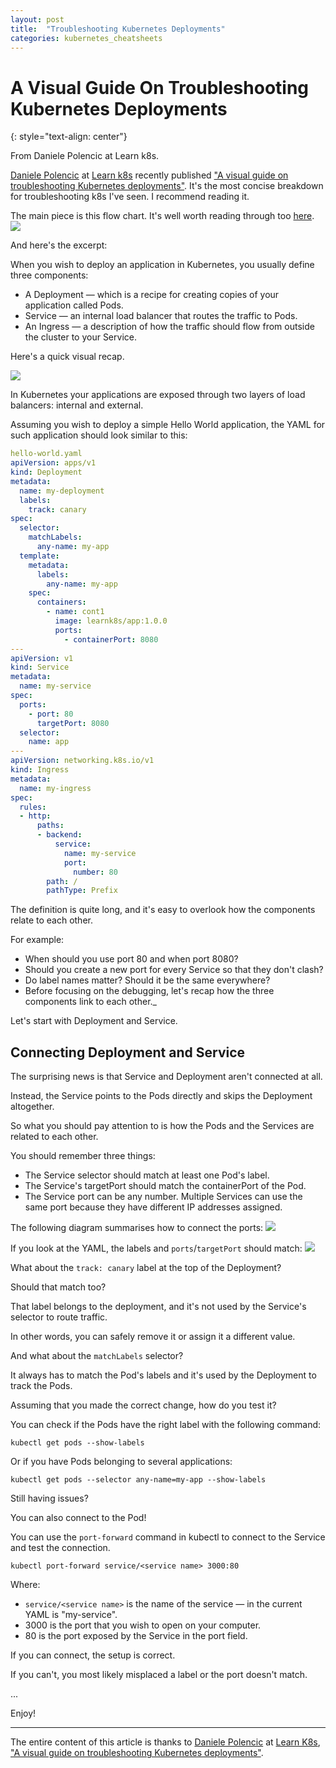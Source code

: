 ```yaml
---
layout: post
title:  "Troubleshooting Kubernetes Deployments"
categories: kubernetes_cheatsheets
---
```


# A Visual Guide On Troubleshooting Kubernetes Deployments
{: style="text-align: center"}

From Daniele Polencic at Learn k8s.

[Daniele Polencic](https://www.linkedin.com/in/danielepolencic/) at [Learn k8s](https://learnk8s.io/) recently published ["A visual guide on troubleshooting Kubernetes deployments"](https://learnk8s.io/troubleshooting-deployments).
It's the most concise breakdown for troubleshooting k8s I've seen. I recommend reading it. 

The main piece is this flow chart. It's well worth reading through too [here](https://learnk8s.io/troubleshooting-deployments).
![](https://learnk8s.io/a/fae60444184ca7bd8c3698d866c24617.png)

And here's the excerpt:

When you wish to deploy an application in Kubernetes, you usually define three components:

* A Deployment — which is a recipe for creating copies of your application called Pods.
* Service — an internal load balancer that routes the traffic to Pods.
* An Ingress — a description of how the traffic should flow from outside the cluster to your Service.

Here's a quick visual recap.

![](https://learnk8s.io/a/92543837cbecdd1189ee0a6d68fa9434.svg)

In Kubernetes your applications are exposed through two layers of load balancers: internal and external.

Assuming you wish to deploy a simple Hello World application, the YAML for such application should look similar to this:

```yaml
hello-world.yaml
apiVersion: apps/v1
kind: Deployment
metadata:
  name: my-deployment
  labels:
    track: canary
spec:
  selector:
    matchLabels:
      any-name: my-app
  template:
    metadata:
      labels:
        any-name: my-app
    spec:
      containers:
        - name: cont1
          image: learnk8s/app:1.0.0
          ports:
            - containerPort: 8080
---
apiVersion: v1
kind: Service
metadata:
  name: my-service
spec:
  ports:
    - port: 80
      targetPort: 8080
  selector:
    name: app
---
apiVersion: networking.k8s.io/v1
kind: Ingress
metadata:
  name: my-ingress
spec:
  rules:
  - http:
      paths:
      - backend:
          service:
            name: my-service
            port:
              number: 80
        path: /
        pathType: Prefix
```


The definition is quite long, and it's easy to overlook how the components relate to each other.

For example:

* When should you use port 80 and when port 8080?
* Should you create a new port for every Service so that they don't clash?
* Do label names matter? Should it be the same everywhere?
* Before focusing on the debugging, let's recap how the three components link to each other._

Let's start with Deployment and Service.

## Connecting Deployment and Service
The surprising news is that Service and Deployment aren't connected at all.

Instead, the Service points to the Pods directly and skips the Deployment altogether.

So what you should pay attention to is how the Pods and the Services are related to each other.

You should remember three things:

* The Service selector should match at least one Pod's label.
* The Service's targetPort should match the containerPort of the Pod.
* The Service port can be any number. Multiple Services can use the same port because they have different IP addresses assigned.

The following diagram summarises how to connect the ports:
![](/assets/k8s-1.png)

If you look at the YAML, the labels and `ports`/`targetPort` should match:
![](/assets/k8s-2.png)

What about the `track: canary` label at the top of the Deployment?

Should that match too?

That label belongs to the deployment, and it's not used by the Service's selector to route traffic.

In other words, you can safely remove it or assign it a different value.

And what about the `matchLabels` selector?

It always has to match the Pod's labels and it's used by the Deployment to track the Pods.

Assuming that you made the correct change, how do you test it?

You can check if the Pods have the right label with the following command:
```
kubectl get pods --show-labels
```
Or if you have Pods belonging to several applications:
```
kubectl get pods --selector any-name=my-app --show-labels
```
Still having issues?

You can also connect to the Pod!

You can use the `port-forward` command in kubectl to connect to the Service and test the connection.

```
kubectl port-forward service/<service name> 3000:80
```
Where:

* `service/<service name>` is the name of the service — in the current YAML is "my-service".
* 3000 is the port that you wish to open on your computer.
* 80 is the port exposed by the Service in the port field.

If you can connect, the setup is correct.

If you can't, you most likely misplaced a label or the port doesn't match.

...

Enjoy!

---

The entire content of this article is thanks to [Daniele Polencic](https://www.linkedin.com/in/danielepolencic/) at [Learn K8s](https://learnk8s.io/), ["A visual guide on troubleshooting Kubernetes deployments"](https://learnk8s.io/troubleshooting-deployments).
